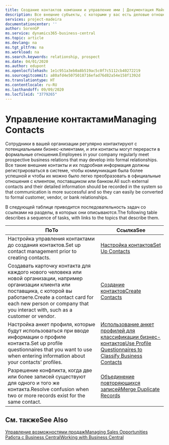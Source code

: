```yaml
---
title: Создание контактов компании и управление ими | Документация Майкрософт
description: Все внешние субъекты, с которыми у вас есть деловые отношения (например, потенциальные и текущие клиенты, поставщики и консультанты), настраиваются как контакты.
services: project-madeira
documentationcenter: ''
author: SorenGP
ms.service: dynamics365-business-central
ms.topic: article
ms.devlang: na
ms.tgt_pltfrm: na
ms.workload: na
ms.search.keywords: relationship, prospect
ms.date: 04/01/2020
ms.author: edupont
ms.openlocfilehash: 1e1c951a3eb0a8b519ac5c0f7c5112cb40272219
ms.sourcegitcommit: a80afd4e5075018716efad76d82a54e158f1392d
ms.translationtype: HT
ms.contentlocale: ru-RU
ms.lasthandoff: 09/09/2020
ms.locfileid: "3779265"
---
```

# <a name="managing-contacts"></a><span data-ttu-id="0ef2c-103">Управление контактами</span><span class="sxs-lookup"><span data-stu-id="0ef2c-103">Managing Contacts</span></span>
<span data-ttu-id="0ef2c-104">Сотрудники в вашей организации регулярно контактируют с потенциальными бизнес-клиентами, и эти контакты могут перерасти в формальные отношения.</span><span class="sxs-lookup"><span data-stu-id="0ef2c-104">Employees in your company regularly meet prospective business relations that may develop into formal relationships.</span></span> <span data-ttu-id="0ef2c-105">Все такие внешние контакты и их подробная информация должны регистрироваться в системе, чтобы коммуникация была более успешной и чтобы их можно было легко преобразовать в официальные отношения с клиентом, поставщиком или банком.</span><span class="sxs-lookup"><span data-stu-id="0ef2c-105">All such external contacts and their detailed information should be recorded in the system so that communication is more successful and so they can easily be converted to formal customer, vendor, or bank relationships.</span></span>

<span data-ttu-id="0ef2c-106">В следующей таблице приводится последовательность задач со ссылками на разделы, в которых они описываются.</span><span class="sxs-lookup"><span data-stu-id="0ef2c-106">The following table describes a sequence of tasks, with links to the topics that describe them.</span></span>

| <span data-ttu-id="0ef2c-107">По</span><span class="sxs-lookup"><span data-stu-id="0ef2c-107">To</span></span> | <span data-ttu-id="0ef2c-108">Ссылка</span><span class="sxs-lookup"><span data-stu-id="0ef2c-108">See</span></span> |
| --- | --- |
| <span data-ttu-id="0ef2c-109">Настройка управления контактами до создания контактов.</span><span class="sxs-lookup"><span data-stu-id="0ef2c-109">Set up contact management prior to creating contacts.</span></span> |[<span data-ttu-id="0ef2c-110">Настройка контактов</span><span class="sxs-lookup"><span data-stu-id="0ef2c-110">Set Up Contacts</span></span>](marketing-setup-contacts.md) |
| <span data-ttu-id="0ef2c-111">Создавать карточку контакта для каждого нового человека или новой организации, например организации клиента или поставщика, с которой вы работаете.</span><span class="sxs-lookup"><span data-stu-id="0ef2c-111">Create a contact card for each new person or company that you interact with, such as a customer or vendor.</span></span> |[<span data-ttu-id="0ef2c-112">Создание контактов</span><span class="sxs-lookup"><span data-stu-id="0ef2c-112">Create Contacts</span></span>](marketing-create-contact-companies.md) |
|<span data-ttu-id="0ef2c-113">Настройка анкет профиля, которые будут использоваться при вводе информации о профиле контакта.</span><span class="sxs-lookup"><span data-stu-id="0ef2c-113">Set up profile questionnaires that you want to use when entering information about your contacts' profiles.</span></span>|[<span data-ttu-id="0ef2c-114">Использование анкет профилей для классификации бизнес-контактов</span><span class="sxs-lookup"><span data-stu-id="0ef2c-114">Use Profile Questionnaires to Classify Business Contacts</span></span>](marketing-create-contact-profile-questionnaire.md)|
|<span data-ttu-id="0ef2c-115">Разрешение конфликта, когда две или более записей существуют для одного и того же контакта.</span><span class="sxs-lookup"><span data-stu-id="0ef2c-115">Resolve confusion when two or more records exist for the same contact.</span></span>|[<span data-ttu-id="0ef2c-116">Объединение повторяющихся записей</span><span class="sxs-lookup"><span data-stu-id="0ef2c-116">Merge Duplicate Records</span></span>](sales-how-merge-duplicate-records.md)|

## <a name="see-also"></a><span data-ttu-id="0ef2c-117">См. также</span><span class="sxs-lookup"><span data-stu-id="0ef2c-117">See Also</span></span>
[<span data-ttu-id="0ef2c-118">Управление возможностями продаж</span><span class="sxs-lookup"><span data-stu-id="0ef2c-118">Managing Sales Opportunities</span></span>](marketing-manage-sales-opportunities.md)  
[<span data-ttu-id="0ef2c-119">Работа с Business Central</span><span class="sxs-lookup"><span data-stu-id="0ef2c-119">Working with Business Central</span></span>](ui-work-product.md)  
